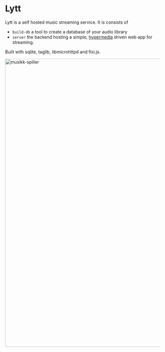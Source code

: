 # Lytt
Lytt is a self hosted music streaming service. It is consists of
 - `build-db` a tool to create a database of your audio library
 - `server` the backend hosting a simple, [hypermedia](https://hypermedia.systems/hypermedia-a-reintroduction/) driven web app for streaming.


Built with sqlite, taglib, libmicrohttpd and fixi.js.

<img width="1437" height="935" alt="musikk-spiller" src="https://github.com/user-attachments/assets/8f03aff6-e46f-47bd-af7d-ac2e8dd28564" />
